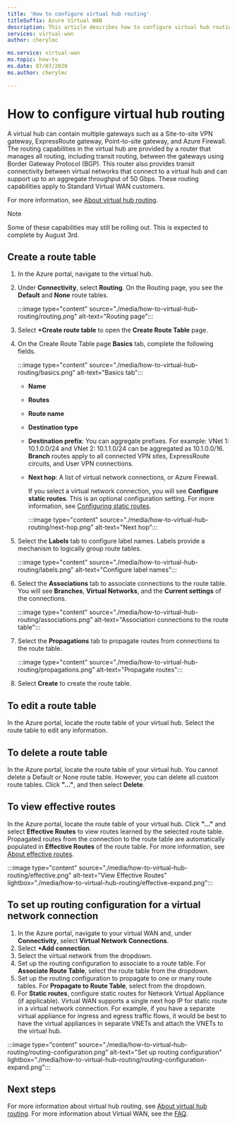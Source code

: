 ```yaml
---
title: 'How to configure virtual hub routing'
titleSuffix: Azure Virtual WAN
description: This article describes how to configure virtual hub routing
services: virtual-wan
author: cherylmc

ms.service: virtual-wan
ms.topic: how-to
ms.date: 07/07/2020
ms.author: cherylmc

---
```

# How to configure virtual hub routing

A virtual hub can contain multiple gateways such as a Site-to-site VPN gateway, ExpressRoute gateway, Point-to-site gateway, and Azure Firewall. The routing capabilities in the virtual hub are provided by a router that manages all routing, including transit routing, between the gateways using Border Gateway Protocol (BGP). This router also provides transit connectivity between virtual networks that connect to a virtual hub and can support up to an aggregate throughput of 50 Gbps. These routing capabilities apply to Standard Virtual WAN customers.

For more information, see [About virtual hub routing](about-virtual-hub-routing.md).

> [!NOTE]
> Some of these capabilities may still be rolling out. This is expected to complete by August 3rd.
>

## <a name="create-table"></a>Create a route table

1. In the Azure portal, navigate to the virtual hub.
2. Under **Connectivity**, select **Routing**. On the Routing page, you see the **Default** and **None** route tables.

   :::image type="content" source="./media/how-to-virtual-hub-routing/routing.png" alt-text="Routing page":::
3. Select **+Create route table** to open the **Create Route Table** page.
4. On the Create Route Table page **Basics** tab, complete the following fields.

   :::image type="content" source="./media/how-to-virtual-hub-routing/basics.png" alt-text="Basics tab":::

   * **Name**
   * **Routes**
   * **Route name**
   * **Destination type**
   * **Destination prefix**: You can aggregate prefixes. For example: VNet 1: 10.1.0.0/24 and VNet 2: 10.1.1.0/24 can be aggregated as 10.1.0.0/16. **Branch** routes apply to all connected VPN sites, ExpressRoute circuits, and User VPN connections.
   * **Next hop**: A list of virtual network connections, or Azure Firewall.

     If you select a virtual network connection, you will see **Configure static routes**. This is an optional configuration setting. For more information, see [Configuring static routes](about-virtual-hub-routing.md#static).

      :::image type="content" source="./media/how-to-virtual-hub-routing/next-hop.png" alt-text="Next hop":::

5. Select the **Labels** tab to configure label names. Labels provide a mechanism to logically group route tables.

    :::image type="content" source="./media/how-to-virtual-hub-routing/labels.png" alt-text="Configure label names":::

6. Select the **Associations** tab to associate connections to the route table.
You will see **Branches**, **Virtual Networks**, and the **Current settings** of the connections.

    :::image type="content" source="./media/how-to-virtual-hub-routing/associations.png" alt-text="Association connections to the route table":::

7. Select the **Propagations** tab to propagate routes from connections to the route table.

    :::image type="content" source="./media/how-to-virtual-hub-routing/propagations.png" alt-text="Propagate routes":::

8. Select **Create** to create the route table.

## <a name="edit-table"></a>To edit a route table

In the Azure portal, locate the route table of your virtual hub. Select the route table to edit any information.

## <a name="delete-table"></a>To delete a route table

In the Azure portal, locate the route table of your virtual hub. You cannot delete a Default or None route table. However, you can delete all custom route tables. Click **"…"**, and then select **Delete**.

## <a name="view-routes"></a>To view effective routes

In the Azure portal, locate the route table of your virtual hub. Click **"…"** and select **Effective Routes** to view routes learned by the selected route table. Propagated routes from the connection to the route table are automatically populated in **Effective Routes** of the route table. For more information, see [About effective routes](effective-routes-virtual-hub.md).

:::image type="content" source="./media/how-to-virtual-hub-routing/effective.png" alt-text="View Effective Routes" lightbox="./media/how-to-virtual-hub-routing/effective-expand.png":::

## <a name="routing-configuration"></a>To set up routing configuration for a virtual network connection

1. In the Azure portal, navigate to your virtual WAN and, under **Connectivity**, select **Virtual Network Connections**.
1. Select **+Add connection**.
1. Select the virtual network from the dropdown.
1. Set up the routing configuration to associate to a route table. For **Associate Route Table**, select the route table from the dropdown.
1. Set up the routing configuration to propagate to one or many route tables. For **Propagate to Route Table**, select from the dropdown.
1. For **Static routes**, configure static routes for Network Virtual Appliance (if applicable). Virtual WAN supports a single next hop IP for static route in a virtual network connection. For example, if you have a separate virtual appliance for ingress and egress traffic flows, it would be best to have the virtual appliances in separate VNETs and attach the VNETs to the virtual hub.


:::image type="content" source="./media/how-to-virtual-hub-routing/routing-configuration.png" alt-text="Set up routing configuration" lightbox="./media/how-to-virtual-hub-routing/routing-configuration-expand.png":::

## Next steps

For more information about virtual hub routing, see [About virtual hub routing](about-virtual-hub-routing.md).
For more information about Virtual WAN, see the [FAQ](virtual-wan-faq.md).
